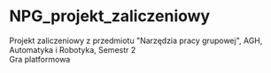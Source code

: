 # NPG_projekt_zaliczeniowy
Projekt zaliczeniowy z przedmiotu "Narzędzia pracy grupowej", AGH, Automatyka i Robotyka, Semestr 2\
Gra platformowa

